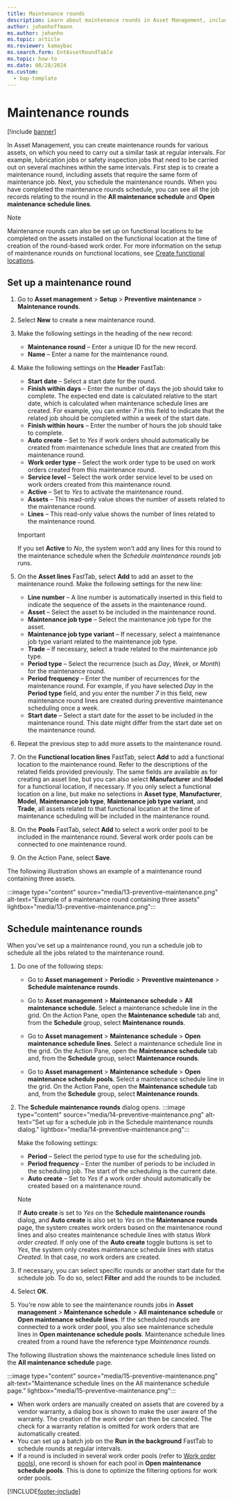 ```yaml
---
title: Maintenance rounds
description: Learn about maintenance rounds in Asset Management, including outlines and step-by-step processes for setting up and scheduling maintenance rounds.
author: johanhoffmann
ms.author: johanho
ms.topic: article
ms.reviewer: kamaybac
ms.search.form: EntAssetRoundTable 
ms.topic: how-to
ms.date: 08/28/2024
ms.custom: 
  - bap-template
---
```


# Maintenance rounds

[!include [banner](../../includes/banner.md)]

In Asset Management, you can create maintenance rounds for various assets, on which you need to carry out a similar task at regular intervals. For example, lubrication jobs or safety inspection jobs that need to be carried out on several machines within the same intervals. First step is to create a maintenance round, including assets that require the same form of maintenance job. Next, you schedule the maintenance rounds. When you have completed the maintenance rounds schedule, you can see all the job records relating to the round in the **All maintenance schedule** and **Open maintenance schedule lines**.

> [!NOTE]
> Maintenance rounds can also be set up on functional locations to be completed on the assets installed on the functional location at the time of creation of the round-based work order. For more information on the setup of maintenance rounds on functional locations, see [Create functional locations](../functional-locations/create-functional-locations.md).

## Set up a maintenance round

1. Go to **Asset management** \> **Setup** \> **Preventive maintenance** \> **Maintenance rounds**.
1. Select **New** to create a new maintenance round.
1. Make the following settings in the heading of the new record:
    - **Maintenance round** – Enter a unique ID for the new record.
    - **Name** – Enter a name for the maintenance round.

1. Make the following settings on the **Header** FastTab:
    - **Start date** – Select a start date for the round.
    - **Finish within days** – Enter the number of days the job should take to complete. The expected end date is calculated relative to the start date, which is calculated when maintenance schedule lines are created. For example, you can enter *7* in this field to indicate that the related job should be completed within a week of the start date.
    - **Finish within hours** – Enter the number of hours the job should take to complete.
    - **Auto create** – Set to *Yes* if work orders should automatically be created from maintenance schedule lines that are created from this maintenance round.
    - **Work order type** – Select the work order type to be used on work orders created from this maintenance round.
    - **Service level** – Select the work order service level to be used on work orders created from this maintenance round.
    - **Active** – Set to *Yes* to activate the maintenance round.
    - **Assets** – This read-only value shows the number of assets related to the maintenance round.
    - **Lines** – This read-only value shows the number of lines related to the maintenance round.

    > [!IMPORTANT]
    > If you set **Active** to *No*, the system won't add any lines for this round to the maintenance schedule when the *Schedule maintenance rounds* job runs.

1. On the **Asset lines** FastTab, select **Add** to add an asset to the maintenance round. Make the following settings for the new line:
    - **Line number** – A line number is automatically inserted in this field to indicate the sequence of the assets in the maintenance round.
    - **Asset** – Select the asset to be included in the maintenance round.
    - **Maintenance job type** – Select the maintenance job type for the asset.
    - **Maintenance job type variant** – If necessary, select a maintenance job type variant related to the maintenance job type.
    - **Trade** – If necessary, select a trade related to the maintenance job type.
    - **Period type** – Select the recurrence (such as *Day*, *Week*, or *Month*) for the maintenance round.
    - **Period frequency** – Enter the number of recurrences for the maintenance round. For example, if you have selected *Day* in the **Period type** field, and you enter the number *7* in this field, new maintenance round lines are created during preventive maintenance scheduling once a week.
    - **Start date** – Select a start date for the asset to be included in the maintenance round. This date might differ from the start date set on the maintenance round.

1. Repeat the previous step to add more assets to the maintenance round.
1. On the **Functional location lines** FastTab, select **Add** to add a functional location to the maintenance round. Refer to the descriptions of the related fields provided previously. The same fields are available as for creating an asset line, but you can also select **Manufacturer** and **Model** for a functional location, if necessary. If you only select a functional location on a line, but make no selections in **Asset type**, **Manufacturer**, **Model**, **Maintenance job type**, **Maintenance job type variant**, and **Trade**, all assets related to that functional location at the time of maintenance scheduling will be included in the maintenance round.
1. On the **Pools** FastTab, select **Add** to select a work order pool to be included in the maintenance round. Several work order pools can be connected to one maintenance round.
1. On the Action Pane, select **Save**.


The following illustration shows an example of a maintenance round containing three assets.

:::image type="content" source="media/13-preventive-maintenance.png" alt-text="Example of a maintenance round containing three assets" lightbox="media/13-preventive-maintenance.png":::

## Schedule maintenance rounds

When you've set up a maintenance round, you run a schedule job to schedule all the jobs related to the maintenance round.

1. Do one of the following steps:
    - Go to **Asset management** \> **Periodic** \> **Preventive maintenance** \> **Schedule maintenance rounds**.

    - Go to **Asset management** \> **Maintenance schedule** \> **All maintenance schedule**. Select a maintenance schedule line in the grid. On the Action Pane, open the **Maintenance schedule** tab and, from the **Schedule** group, select **Maintenance rounds**.

    - Go to **Asset management** \> **Maintenance schedule** \> **Open maintenance schedule lines**. Select a maintenance schedule line in the grid. On the Action Pane, open the **Maintenance schedule** tab and, from the **Schedule** group, select **Maintenance rounds**.

    - Go to **Asset management** \> **Maintenance schedule** \> **Open maintenance schedule pools**. Select a maintenance schedule line in the grid. On the Action Pane, open the **Maintenance schedule** tab and, from the **Schedule** group, select **Maintenance rounds**.

1. The **Schedule maintenance rounds** dialog opens.
    :::image type="content" source="media/14-preventive-maintenance.png" alt-text="Set up for a schedule job in the Schedule maintenance rounds dialog." lightbox="media/14-preventive-maintenance.png":::

    Make the following settings:
    - **Period** – Select the period type to use for the scheduling job.
    - **Period frequency** – Enter the number of periods to be included in the scheduling job. The start of the scheduling is the current date.
    - **Auto create** – Set to *Yes* if a work order should automatically be created based on a maintenance round.

    > [!NOTE]
    > If **Auto create** is set to *Yes* on the **Schedule maintenance rounds** dialog, and **Auto create** is also set to *Yes* on the **Maintenance rounds** page, the system creates work orders based on the maintenance round lines and also creates maintenance schedule lines with status *Work order created*. If only one of the **Auto create** toggle buttons is set to *Yes*, the system only creates maintenance schedule lines with status *Created*. In that case, no work orders are created.

1. If necessary, you can select specific rounds or another start date for the schedule job. To do so, select **Filter** and add the rounds to be included.

1. Select **OK**.

1. You're now able to see the maintenance rounds jobs in **Asset management** \> **Maintenance schedule** \> **All maintenance schedule** or **Open maintenance schedule lines**. If the scheduled rounds are connected to a work order pool, you also see maintenance schedule lines in **Open maintenance schedule pools**. Maintenance schedule lines created from a round have the reference type *Maintenance rounds*.

The following  illustration shows the maintenance schedule lines listed on the **All maintenance schedule** page.

:::image type="content" source="media/15-preventive-maintenance.png" alt-text="Maintenance schedule lines on the All maintenance schedule page." lightbox="media/15-preventive-maintenance.png":::

- When work orders are manually created on assets that are covered by a vendor warranty, a dialog box is shown to make the user aware of the warranty. The creation of the work order can then be canceled. The check for a warranty relation is omitted for work orders that are automatically created.  
- You can set up a batch job on the **Run in the background** FastTab to schedule rounds at regular intervals.  
- If a round is included in several work order pools (refer to [Work order pools](../work-orders/work-order-pools.md)), one record is shown for each pool in **Open maintenance schedule pools**. This is done to optimize the filtering options for work order pools.

[!INCLUDE[footer-include](../../../includes/footer-banner.md)]
